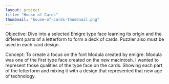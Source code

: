 ```yaml
---
layout: project
title: "House of Cards"
thumbnail: "house-of-cards-thumbnail.png"
---
```


Objective: Dive into a selected Emigre type face learning its origin and the different parts of a letterform to form a deck of cards. Puzzler also must be used in each card design.

Concept: To create a focus on the font Modula created by emigre. Modula was one of the first type face created on the new macintosh. I wanted to represent those qualities of the type
 face on the cards. Showing each part of the letterform and mixing it with a design that represented that new age of technology.

